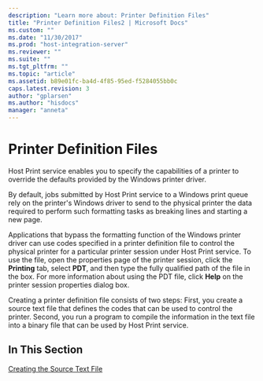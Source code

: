 ```yaml
---
description: "Learn more about: Printer Definition Files"
title: "Printer Definition Files2 | Microsoft Docs"
ms.custom: ""
ms.date: "11/30/2017"
ms.prod: "host-integration-server"
ms.reviewer: ""
ms.suite: ""
ms.tgt_pltfrm: ""
ms.topic: "article"
ms.assetid: b89e01fc-ba4d-4f85-95ed-f5284055bb0c
caps.latest.revision: 3
author: "gplarsen"
ms.author: "hisdocs"
manager: "anneta"
---
```

# Printer Definition Files
Host Print service enables you to specify the capabilities of a printer to override the defaults provided by the Windows printer driver.  
  
 By default, jobs submitted by Host Print service to a Windows print queue rely on the printer's Windows driver to send to the physical printer the data required to perform such formatting tasks as breaking lines and starting a new page.  
  
 Applications that bypass the formatting function of the Windows printer driver can use codes specified in a printer definition file to control the physical printer for a particular printer session under Host Print service. To use the file, open the properties page of the printer session, click the **Printing** tab, select **PDT**, and then type the fully qualified path of the file in the box. For more information about using the PDT file, click **Help** on the printer session properties dialog box.  
  
 Creating a printer definition file consists of two steps: First, you create a source text file that defines the codes that can be used to control the printer. Second, you run a program to compile the information in the text file into a binary file that can be used by Host Print service.  
  
## In This Section  
 [Creating the Source Text File](../core/creating-the-source-text-file1.md)
